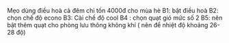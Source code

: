 ﻿Mẹo dùng điều hoà cả đêm chỉ tốn 4000đ cho mùa hè
B1: bật điều hoà 
B2: chọn chế độ econo
B3: Cài chế độ cool
B4 : chọn quạt gió mức số 2 
B5: nên bật thêm quạt cho phòng lưu thông không khí 
( nên để nhiệt độ khoảng 26-28 độ)